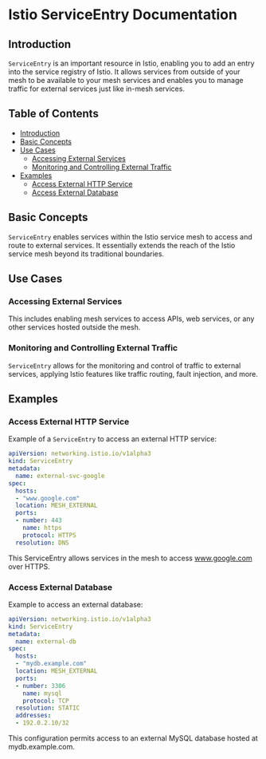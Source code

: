 # Istio ServiceEntry Documentation

## Introduction
`ServiceEntry` is an important resource in Istio, enabling you to add an entry into the service registry of Istio. It allows services from outside of your mesh to be available to your mesh services and enables you to manage traffic for external services just like in-mesh services.

## Table of Contents
- [Introduction](#introduction)
- [Basic Concepts](#basic-concepts)
- [Use Cases](#use-cases)
  - [Accessing External Services](#accessing-external-services)
  - [Monitoring and Controlling External Traffic](#monitoring-and-controlling-external-traffic)
- [Examples](#examples)
  - [Access External HTTP Service](#access-external-http-service)
  - [Access External Database](#access-external-database)

## Basic Concepts
`ServiceEntry` enables services within the Istio service mesh to access and route to external services. It essentially extends the reach of the Istio service mesh beyond its traditional boundaries.

## Use Cases

### Accessing External Services
This includes enabling mesh services to access APIs, web services, or any other services hosted outside the mesh.

### Monitoring and Controlling External Traffic
`ServiceEntry` allows for the monitoring and control of traffic to external services, applying Istio features like traffic routing, fault injection, and more.

## Examples

### Access External HTTP Service
Example of a `ServiceEntry` to access an external HTTP service:

```yaml
apiVersion: networking.istio.io/v1alpha3
kind: ServiceEntry
metadata:
  name: external-svc-google
spec:
  hosts:
  - "www.google.com"
  location: MESH_EXTERNAL
  ports:
  - number: 443
    name: https
    protocol: HTTPS
  resolution: DNS
```
This ServiceEntry allows services in the mesh to access www.google.com over HTTPS.

### Access External Database
Example to access an external database:
```yaml
apiVersion: networking.istio.io/v1alpha3
kind: ServiceEntry
metadata:
  name: external-db
spec:
  hosts:
  - "mydb.example.com"
  location: MESH_EXTERNAL
  ports:
  - number: 3306
    name: mysql
    protocol: TCP
  resolution: STATIC
  addresses:
  - 192.0.2.10/32
```
This configuration permits access to an external MySQL database hosted at mydb.example.com.
